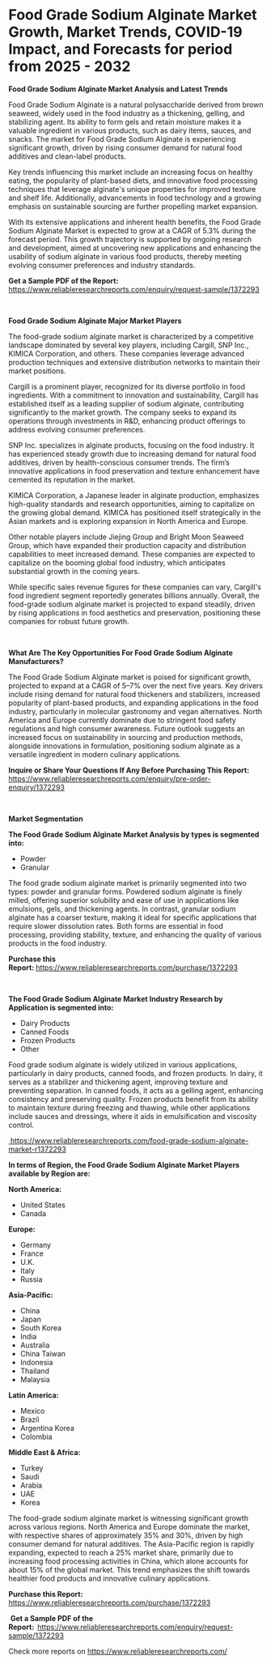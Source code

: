 <p><h1>Food Grade Sodium Alginate Market Growth, Market Trends, COVID-19 Impact, and Forecasts for period from 2025 - 2032</h1></p><p><strong>Food Grade Sodium Alginate Market Analysis and Latest Trends</strong></p>
<p><p>Food Grade Sodium Alginate is a natural polysaccharide derived from brown seaweed, widely used in the food industry as a thickening, gelling, and stabilizing agent. Its ability to form gels and retain moisture makes it a valuable ingredient in various products, such as dairy items, sauces, and snacks. The market for Food Grade Sodium Alginate is experiencing significant growth, driven by rising consumer demand for natural food additives and clean-label products. </p><p>Key trends influencing this market include an increasing focus on healthy eating, the popularity of plant-based diets, and innovative food processing techniques that leverage alginate's unique properties for improved texture and shelf life. Additionally, advancements in food technology and a growing emphasis on sustainable sourcing are further propelling market expansion. </p><p>With its extensive applications and inherent health benefits, the Food Grade Sodium Alginate Market is expected to grow at a CAGR of 5.3% during the forecast period. This growth trajectory is supported by ongoing research and development, aimed at uncovering new applications and enhancing the usability of sodium alginate in various food products, thereby meeting evolving consumer preferences and industry standards.</p></p>
<p><strong>Get a Sample PDF of the Report:&nbsp;</strong> <a href="https://www.reliableresearchreports.com/enquiry/request-sample/1372293?utm_campaign=2960&utm_medium=2&utm_source=Github&utm_content=ia&utm_term=22032025&utm_id=food-grade-sodium-alginate">https://www.reliableresearchreports.com/enquiry/request-sample/1372293</a></p>
<p>&nbsp;</p>
<p><strong>Food Grade Sodium Alginate Major Market Players</strong></p>
<p><p>The food-grade sodium alginate market is characterized by a competitive landscape dominated by several key players, including Cargill, SNP Inc., KIMICA Corporation, and others. These companies leverage advanced production techniques and extensive distribution networks to maintain their market positions.</p><p>Cargill is a prominent player, recognized for its diverse portfolio in food ingredients. With a commitment to innovation and sustainability, Cargill has established itself as a leading supplier of sodium alginate, contributing significantly to the market growth. The company seeks to expand its operations through investments in R&D, enhancing product offerings to address evolving consumer preferences.</p><p>SNP Inc. specializes in alginate products, focusing on the food industry. It has experienced steady growth due to increasing demand for natural food additives, driven by health-conscious consumer trends. The firm’s innovative applications in food preservation and texture enhancement have cemented its reputation in the market.</p><p>KIMICA Corporation, a Japanese leader in alginate production, emphasizes high-quality standards and research opportunities, aiming to capitalize on the growing global demand. KIMICA has positioned itself strategically in the Asian markets and is exploring expansion in North America and Europe.</p><p>Other notable players include Jiejing Group and Bright Moon Seaweed Group, which have expanded their production capacity and distribution capabilities to meet increased demand. These companies are expected to capitalize on the booming global food industry, which anticipates substantial growth in the coming years.</p><p>While specific sales revenue figures for these companies can vary, Cargill's food ingredient segment reportedly generates billions annually. Overall, the food-grade sodium alginate market is projected to expand steadily, driven by rising applications in food aesthetics and preservation, positioning these companies for robust future growth.</p></p>
<p>&nbsp;</p>
<p><strong>What Are The Key Opportunities For Food Grade Sodium Alginate Manufacturers?</strong></p>
<p><p>The Food Grade Sodium Alginate market is poised for significant growth, projected to expand at a CAGR of 5–7% over the next five years. Key drivers include rising demand for natural food thickeners and stabilizers, increased popularity of plant-based products, and expanding applications in the food industry, particularly in molecular gastronomy and vegan alternatives. North America and Europe currently dominate due to stringent food safety regulations and high consumer awareness. Future outlook suggests an increased focus on sustainability in sourcing and production methods, alongside innovations in formulation, positioning sodium alginate as a versatile ingredient in modern culinary applications.</p></p>
<p><strong>Inquire or Share Your Questions If Any Before Purchasing This Report:</strong> <a href="https://www.reliableresearchreports.com/enquiry/pre-order-enquiry/1372293?utm_campaign=2960&utm_medium=2&utm_source=Github&utm_content=ia&utm_term=22032025&utm_id=food-grade-sodium-alginate">https://www.reliableresearchreports.com/enquiry/pre-order-enquiry/1372293</a></p>
<p>&nbsp;</p>
<p><strong>Market Segmentation</strong></p>
<p><strong>The Food Grade Sodium Alginate Market Analysis by types is segmented into:</strong></p>
<p><ul><li>Powder</li><li>Granular</li></ul></p>
<p><p>The food grade sodium alginate market is primarily segmented into two types: powder and granular forms. Powdered sodium alginate is finely milled, offering superior solubility and ease of use in applications like emulsions, gels, and thickening agents. In contrast, granular sodium alginate has a coarser texture, making it ideal for specific applications that require slower dissolution rates. Both forms are essential in food processing, providing stability, texture, and enhancing the quality of various products in the food industry.</p></p>
<p><strong>Purchase this Report:&nbsp;</strong><a href="https://www.reliableresearchreports.com/purchase/1372293?utm_campaign=2960&utm_medium=2&utm_source=Github&utm_content=ia&utm_term=22032025&utm_id=food-grade-sodium-alginate">https://www.reliableresearchreports.com/purchase/1372293</a></p>
<p>&nbsp;</p>
<p><strong>The Food Grade Sodium Alginate Market Industry Research by Application is segmented into:</strong></p>
<p><ul><li>Dairy Products</li><li>Canned Foods</li><li>Frozen Products</li><li>Other</li></ul></p>
<p><p>Food grade sodium alginate is widely utilized in various applications, particularly in dairy products, canned foods, and frozen products. In dairy, it serves as a stabilizer and thickening agent, improving texture and preventing separation. In canned foods, it acts as a gelling agent, enhancing consistency and preserving quality. Frozen products benefit from its ability to maintain texture during freezing and thawing, while other applications include sauces and dressings, where it aids in emulsification and viscosity control.</p></p>
<p><a href="https://www.reliableresearchreports.com/food-grade-sodium-alginate-market-r1372293?utm_campaign=2960&utm_medium=2&utm_source=Github&utm_content=ia&utm_term=22032025&utm_id=food-grade-sodium-alginate">&nbsp;https://www.reliableresearchreports.com/food-grade-sodium-alginate-market-r1372293</a></p>
<p><strong>In terms of Region, the Food Grade Sodium Alginate Market Players available by Region are:</strong></p>
<p>
    <p> <strong> North America: </strong>
        <ul>
            <li>United States</li>
            <li>Canada</li>
        </ul>
        </p> 
    <p> <strong> Europe: </strong>
        <ul>
            <li>Germany</li>
            <li>France</li>
            <li>U.K.</li>
            <li>Italy</li>
            <li>Russia</li>
        </ul>
        </p> 
    <p> <strong> Asia-Pacific: </strong>
        <ul>
            <li>China</li>
            <li>Japan</li>
            <li>South Korea</li>
            <li>India</li>
            <li>Australia</li>
            <li>China Taiwan</li>
            <li>Indonesia</li>
            <li>Thailand</li>
            <li>Malaysia</li>
        </ul>
        </p> 
    <p> <strong> Latin America: </strong>
        <ul>
            <li>Mexico</li>
            <li>Brazil</li>
            <li>Argentina Korea</li>
            <li>Colombia</li>
        </ul>
        </p> 
    <p> <strong> Middle East & Africa: </strong>
        <ul>
            <li>Turkey</li>
            <li>Saudi</li>
            <li>Arabia</li>
            <li>UAE</li>
            <li>Korea</li>
        </ul>
    </p>
    </p>
<p><p>The food-grade sodium alginate market is witnessing significant growth across various regions. North America and Europe dominate the market, with respective shares of approximately 35% and 30%, driven by high consumer demand for natural additives. The Asia-Pacific region is rapidly expanding, expected to reach a 25% market share, primarily due to increasing food processing activities in China, which alone accounts for about 15% of the global market. This trend emphasizes the shift towards healthier food products and innovative culinary applications.</p></p>
<p><strong>Purchase this Report: </strong><a href="https://www.reliableresearchreports.com/purchase/1372293?utm_campaign=2960&utm_medium=2&utm_source=Github&utm_content=ia&utm_term=22032025&utm_id=food-grade-sodium-alginate">https://www.reliableresearchreports.com/purchase/1372293</a></p>
<p>&nbsp;<strong>Get a Sample PDF of the Report:&nbsp;&nbsp;</strong><a href="https://www.reliableresearchreports.com/enquiry/request-sample/1372293?utm_campaign=2960&utm_medium=2&utm_source=Github&utm_content=ia&utm_term=22032025&utm_id=food-grade-sodium-alginate">https://www.reliableresearchreports.com/enquiry/request-sample/1372293</a></p>
<p><strong></strong></p>
<p>Check more reports on <a href="https://www.reliableresearchreports.com/?utm_campaign=2960&utm_medium=2&utm_source=Github&utm_content=ia&utm_term=22032025&utm_id=food-grade-sodium-alginate">https://www.reliableresearchreports.com/</a></p>